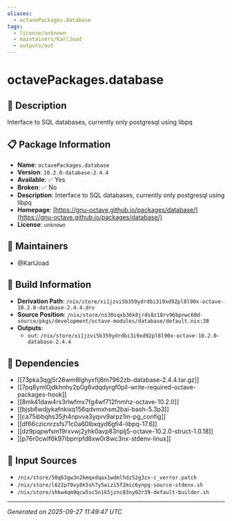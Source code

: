 ```yaml
---
aliases:
  - octavePackages.database
tags:
  - license/unknown
  - maintainers/KarlJoad
  - outputs/out
---
```


# octavePackages.database

## 📝 Description

Interface to SQL databases, currently only postgresql using libpq

## 📋 Package Information

- **Name**: `octavePackages.database`
- **Version**: `10.2.0-database-2.4.4`
- **Available**: ✅ Yes
- **Broken**: ✅ No
- **Description**: Interface to SQL databases, currently only postgresql using libpq
- **Homepage**: [https://gnu-octave.github.io/packages/database/](https://gnu-octave.github.io/packages/database/)
- **License**: `unknown`
## 👥 Maintainers

- @KarlJoad


## 🔧 Build Information

- **Derivation Path**: `/nix/store/xi1jzvi5b359ydrdbi3i9xd92pl8l90x-octave-10.2.0-database-2.4.4.drv`
- **Source Position**: `/nix/store/ns30sqxb36k8jrds8z18rv96bpnwc60d-source/pkgs/development/octave-modules/database/default.nix:38`
- **Outputs**:
  - `out`:  `/nix/store/xi1jzvi5b359ydrdbi3i9xd92pl8l90x-octave-10.2.0-database-2.4.4`

## 🔗 Dependencies

- [[73pka3qgj5r26wm8lghyxfij6m7962zb-database-2.4.4.tar.gz]]
- [[7pq8yml0jdkhnhy2p0g6vdqdyrgf0pil-write-required-octave-packages-hook]]
- [[8mk41daw4rs3rlwfmx7fg4wf712fnmhz-octave-10.2.0]]
- [[bjsb6wdjykafnkixq156qdvmxhsm2bai-bash-5.3p3]]
- [[ca75ibbqhs35jh4npvva3yqvv9arpz1m-pg_config]]
- [[df66czicnrzsfs71c0a60lbxqyd6gfi4-libpq-17.6]]
- [[dz9pqpwfsm19rxvwj2yhk0avp83nplj5-octave-10.2.0-struct-1.0.18]]
- [[p76r0cwlf6k97ibprrpfd8xw0r8wc3nx-stdenv-linux]]

## 📁 Input Sources

- `/nix/store/50q63gw3n2kmqxdqax1wdmlhdz52g3zx-c_verror.patch`
- `/nix/store/l622p70vy8k5sh7y5wizi5f2mic6ynpg-source-stdenv.sh`
- `/nix/store/shkw4qm9qcw5sc5n1k5jznc83ny02r39-default-builder.sh`

---
*Generated on 2025-09-27 11:49:47 UTC*

